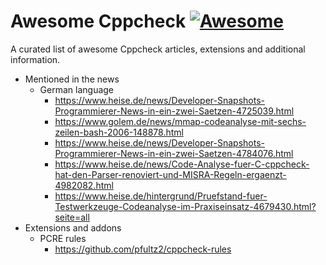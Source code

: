 # Awesome Cppcheck [![Awesome](https://awesome.re/badge.svg)](https://awesome.re)
A curated list of awesome Cppcheck articles, extensions and additional information.

- Mentioned in the news
  - German language
    - https://www.heise.de/news/Developer-Snapshots-Programmierer-News-in-ein-zwei-Saetzen-4725039.html
    - https://www.golem.de/news/mmap-codeanalyse-mit-sechs-zeilen-bash-2006-148878.html
    - https://www.heise.de/news/Developer-Snapshots-Programmierer-News-in-ein-zwei-Saetzen-4784076.html
    - https://www.heise.de/news/Code-Analyse-fuer-C-cppcheck-hat-den-Parser-renoviert-und-MISRA-Regeln-ergaenzt-4982082.html
    - https://www.heise.de/hintergrund/Pruefstand-fuer-Testwerkzeuge-Codeanalyse-im-Praxiseinsatz-4679430.html?seite=all
- Extensions and addons
  - PCRE rules
    - https://github.com/pfultz2/cppcheck-rules
